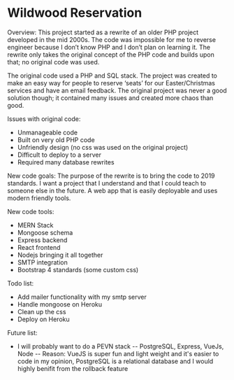 # Wildwood Reservation

Overview:
This project started as a rewrite of an older PHP project developed in the mid 2000s. The code was impossible for me to reverse engineer because I don’t know PHP and I don’t plan on learning it. The rewrite only takes the original concept of the PHP code and builds upon that; no original code was used.

The original code used a PHP and SQL stack. The project was created to make an easy way for people to reserve ‘seats’ for our Easter/Christmas services and have an email feedback. The original project was never a good solution though; it contained many issues and created more chaos than good.

Issues with original code:
- Unmanageable code
- Built on very old PHP code
- Unfriendly design (no css was used on the original project)
- Difficult to deploy to a server
- Required many database rewrites

New code goals:
The purpose of the rewrite is to bring the code to 2019 standards. I want a project that I understand and that I could teach to someone else in the future. A web app that is easily deployable and uses modern friendly tools.

New code tools:
- MERN Stack
- Mongoose schema
- Express backend
- React frontend
- Nodejs bringing it all together
- SMTP integration
- Bootstrap 4 standards (some custom css)

Todo list:
- Add mailer functionality with my smtp server
- Handle mongoose on Heroku
- Clean up the css
- Deploy on Heroku

Future list:
- I will probably want to do a PEVN stack
-- PostgreSQL, Express, VueJs, Node
-- Reason: VueJS is super fun and light weight and it's easier to code in my opinion, PostgreSQL is a relational database and I would highly benifit from the rollback feature 